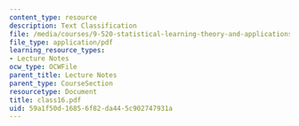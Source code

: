 ```yaml
---
content_type: resource
description: Text Classification
file: /media/courses/9-520-statistical-learning-theory-and-applications-spring-2003/59a1f50d16856f82da445c902747931a_class16.pdf
file_type: application/pdf
learning_resource_types:
- Lecture Notes
ocw_type: OCWFile
parent_title: Lecture Notes
parent_type: CourseSection
resourcetype: Document
title: class16.pdf
uid: 59a1f50d-1685-6f82-da44-5c902747931a
---
```


